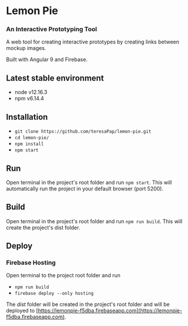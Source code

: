 # Lemon Pie 
### An Interactive Prototyping Tool
A web tool for creating interactive prototypes by creating links between mockup images. 

Built with Angular 9 and Firebase. 

## Latest stable environment 
* node v12.16.3
* npm v6.14.4

## Installation
* `git clone https://github.com/teresaPap/lemon-pie.git`
* `cd lemon-pie/`
* `npm install`
* `npm start`

## Run
Open terminal in the project's root folder and run `npm start`. This will automatically run the project in your default browser (port 5200).

## Build
Open terminal in the project's root folder and run `npm run build`. This will create the project's dist folder. 

## Deploy 
### Firebase Hosting 
Open terminal to the project root folder and run 
* `npm run build`
* `firebase deploy --only hosting`

The *dist* folder will be created in the project's root folder and will be deployed to [https://lemonpie-f5dba.firebaseapp.com](https://lemonpie-f5dba.firebaseapp.com).
